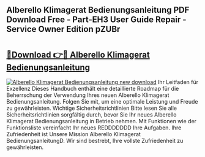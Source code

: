 ## Alberello Klimagerat Bedienungsanleitung PDF Download Free - Part-EH3 User Guide Repair - Service Owner Edition pZUBr

# <h2><a href="http://df08yc.blite.top/?on=Alberello+Klimagerat+Bedienungsanleitung">🔗Download 👉🔴 Alberello Klimagerat Bedienungsanleitung</a></h2>

[![Alberello Klimagerat Bedienungsanleitung new download](https://i.imgur.com/lujVjoI.png)](http://df08yc.blite.top/?on=Alberello+Klimagerat+Bedienungsanleitung)
Ihr Leitfaden für Exzellenz Dieses Handbuch enthält eine detaillierte Roadmap für die Beherrschung der Verwendung Ihres neuen Alberello Klimagerat Bedienungsanleitung. Folgen Sie mit, um eine optimale Leistung und Freude zu gewährleisten. Wichtige Sicherheitsrichtlinien Bitte lesen Sie alle Sicherheitsrichtlinien sorgfältig durch, bevor Sie Ihr neues Alberello Klimagerat Bedienungsanleitung in Betrieb nehmen. Mit Funktionen wie der Funktionsliste vereinfacht Ihr neues REDDDDDDD Ihre Aufgaben. Ihre Zufriedenheit ist Unsere Mission Alberello Klimagerat BedienungsanleitungD. Wir sind bestrebt, Ihre vollste Zufriedenheit zu gewährleisten.
